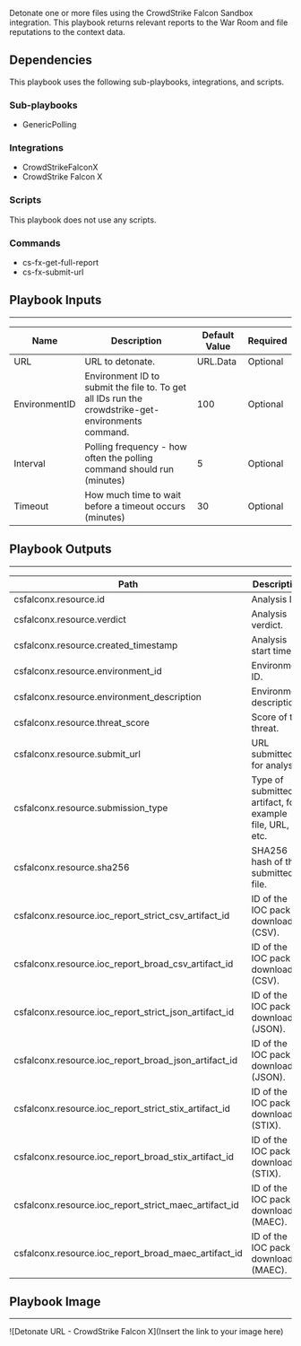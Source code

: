 Detonate one or more files using the CrowdStrike Falcon Sandbox integration. This playbook returns relevant reports to the War Room and file reputations to the context data.

## Dependencies
This playbook uses the following sub-playbooks, integrations, and scripts.

### Sub-playbooks
* GenericPolling

### Integrations
* CrowdStrikeFalconX
* CrowdStrike Falcon X

### Scripts
This playbook does not use any scripts.

### Commands
* cs-fx-get-full-report
* cs-fx-submit-url

## Playbook Inputs
---

| **Name** | **Description** | **Default Value** | **Required** |
| --- | --- | --- | --- |
| URL | URL to detonate. | URL.Data | Optional |
| EnvironmentID | Environment ID to submit the file to. To get all IDs run the crowdstrike-get-environments command. | 100 | Optional |
| Interval | Polling frequency - how often the polling command should run \(minutes\) | 5 | Optional |
| Timeout | How much time to wait before a timeout occurs  \(minutes\) | 30 | Optional |

## Playbook Outputs
---

| **Path** | **Description** | **Type** |
| --- | --- | --- |
| csfalconx.resource.id | Analysis ID. | String |
| csfalconx.resource.verdict | Analysis verdict. | String |
| csfalconx.resource.created_timestamp | Analysis start time. | String |
| csfalconx.resource.environment_id | Environment ID. | String |
| csfalconx.resource.environment_description | Environment description. | String |
| csfalconx.resource.threat_score | Score of the threat. | Int |
| csfalconx.resource.submit_url | URL submitted for analysis. | String |
| csfalconx.resource.submission_type | Type of submitted artifact, for example file, URL, etc. | String |
| csfalconx.resource.sha256 | SHA256 hash of the submitted file. | String |
| csfalconx.resource.ioc_report_strict_csv_artifact_id | ID of the IOC pack to download \(CSV\). | String |
| csfalconx.resource.ioc_report_broad_csv_artifact_id | ID of the IOC pack to download \(CSV\). | String |
| csfalconx.resource.ioc_report_strict_json_artifact_id | ID of the IOC pack to download \(JSON\). | Int |
| csfalconx.resource.ioc_report_broad_json_artifact_id | ID of the IOC pack to download \(JSON\). | String |
| csfalconx.resource.ioc_report_strict_stix_artifact_id | ID of the IOC pack to download \(STIX\). | String |
| csfalconx.resource.ioc_report_broad_stix_artifact_id | ID of the IOC pack to download \(STIX\). | Int |
| csfalconx.resource.ioc_report_strict_maec_artifact_id | ID of the IOC pack to download \(MAEC\). | String |
| csfalconx.resource.ioc_report_broad_maec_artifact_id | ID of the IOC pack to download \(MAEC\). | String |

## Playbook Image
---
![Detonate URL - CrowdStrike Falcon X](Insert the link to your image here)